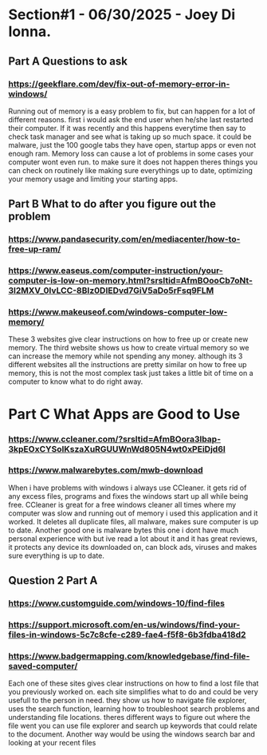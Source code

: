 # Section#1 - 06/30/2025 -  Joey Di Ionna.

## Part A Questions to ask 

### https://geekflare.com/dev/fix-out-of-memory-error-in-windows/

Running out of memory is a easy problem to fix, but can happen for a lot of different reasons. first i would ask the end user when he/she last restarted their computer. If it was recently and this happens everytime then say to check task manager and see what is taking up so much space. it could be malware, just the 100 google tabs they have open, startup apps or even not enough ram. Memory loss can cause a lot of problems in some cases your computer wont even run. to make sure it does not happen theres things you can check on routinely like making sure everythings up to date, optimizing your memory usage and limiting your starting apps.

## Part B What to do after you figure out the problem 

### https://www.pandasecurity.com/en/mediacenter/how-to-free-up-ram/
### https://www.easeus.com/computer-instruction/your-computer-is-low-on-memory.html?srsltid=AfmBOooCb7oNt-3l2MXV_0IvLCC-8BIz0DIEDvd7GiV5aDo5rFsq9FLM
### https://www.makeuseof.com/windows-computer-low-memory/

These 3 websites give clear instructions on how to free up or create new memory. The third website shows us how to create virtual memory so we can increase the memory while not spending any money. although its 3 different websites all the instructions are pretty similar on how to free up memory, this is not the most complex task just takes a little bit of time on a computer to know what to do right away.

# Part C What Apps are Good to Use

### https://www.ccleaner.com/?srsltid=AfmBOora3lbap-3kpEOxCYSoIKszaXuRGUUWnWd805N4wt0xPEiDjd6I
### https://www.malwarebytes.com/mwb-download

When i have problems with windows i always use CCleaner. it gets rid of any excess files, programs and fixes the windows start up all while being free. CCleaner is great for a free windows cleaner all times where my computer was slow and running out of memory i used this application and it worked. It deletes all duplicate files, all malware, makes sure computer is up to date. Another good one is malware bytes this one i dont have much personal experience with but ive read a lot about it and it has great reviews, it protects any device its downloaded on, can block ads, viruses and makes sure everything is up to date.

## Question 2 Part A

### https://www.customguide.com/windows-10/find-files
### https://support.microsoft.com/en-us/windows/find-your-files-in-windows-5c7c8cfe-c289-fae4-f5f8-6b3fdba418d2 
### https://www.badgermapping.com/knowledgebase/find-file-saved-computer/

Each one of these sites gives clear instructions on how to find a lost file that you previously worked on. each site simplifies what to do and could be very usefull to the person in need. they show us how to navigate file explorer, uses the search function, learning how to troubleshoot search problems and understanding file locations. theres different ways to figure out where the file went you can use file explorer and search up keywords that could relate to the document. Another way would be using the windows search bar and looking at your recent files


